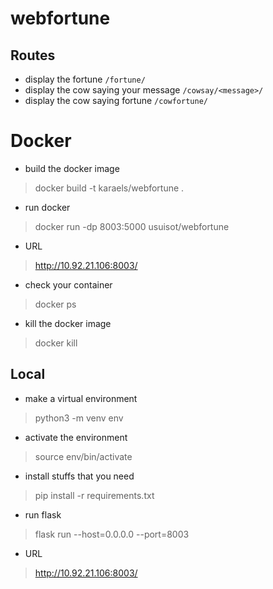 # webfortune

## Routes 
- display the fortune `/fortune/`
- display the cow saying your message `/cowsay/<message>/`
- display the cow saying fortune `/cowfortune/`
# Docker
* build the docker image
> docker build -t karaels/webfortune .

* run docker
> docker run -dp 8003:5000 usuisot/webfortune

* URL
> http://10.92.21.106:8003/

* check your container
> docker ps

* kill the docker image
> docker kill
## Local
* make a virtual environment
> python3 -m venv env
* activate the environment
> source env/bin/activate
* install stuffs that you need
> pip install -r requirements.txt
* run flask
> flask run --host=0.0.0.0 --port=8003
* URL
> http://10.92.21.106:8003/


